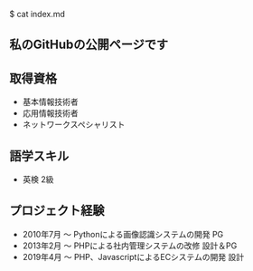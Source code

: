 $ cat index.md
## 私のGitHubの公開ページです
 
## 取得資格
 
- 基本情報技術者
- 応用情報技術者
- ネットワークスペシャリスト
 
## 語学スキル
 
- 英検 2級
 
## プロジェクト経験
 
- 2010年7月 ～ Pythonによる画像認識システムの開発 PG
- 2013年2月 ～ PHPによる社内管理システムの改修 設計＆PG
- 2019年4月 ～ PHP、JavascriptによるECシステムの開発 設計